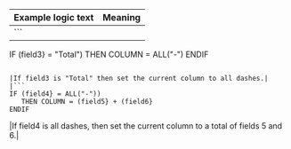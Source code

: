 
|Example logic text|Meaning|
|------------------|-------|
|```
IF (field3} = "Total")
   THEN COLUMN = ALL("-")
ENDIF
```

|If field3 is "Total" then set the current column to all dashes.|
|```
IF (field4} = ALL("-"))
   THEN COLUMN = (field5} + (field6}
ENDIF
```

|If field4 is all dashes, then set the current column to a total of fields 5 and 6.|
